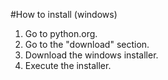 #How to install (windows)
1) Go to python.org.
2) Go to the "download" section.
3) Download the windows installer.
4) Execute the installer.